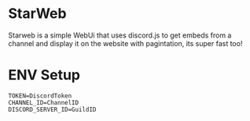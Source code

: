 # StarWeb
Starweb is a simple WebUi that uses discord.js to get embeds from a channel and display it on the website with pagintation, its super fast too!

# ENV Setup
```env
TOKEN=DiscordToken
CHANNEL_ID=ChannelID
DISCORD_SERVER_ID=GuildID
```
